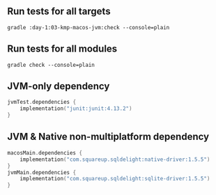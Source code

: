 ## Run tests for all targets

`gradle :day-1:03-kmp-macos-jvm:check --console=plain`

## Run tests for all modules

`gradle check --console=plain`

## JVM-only dependency

``` kotlin
jvmTest.dependencies {
    implementation("junit:junit:4.13.2")
}
```

## JVM & Native non-multiplatform dependency

``` kotlin
macosMain.dependencies {
    implementation("com.squareup.sqldelight:native-driver:1.5.5")
}
jvmMain.dependencies {
    implementation("com.squareup.sqldelight:sqlite-driver:1.5.5")
}
```
